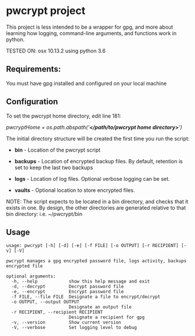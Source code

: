 # pwcrypt project

This project is less intended to be a wrapper for gpg, and more about learning how logging, command-line arguments, and functions work in python.

TESTED ON: osx 10.13.2 using python 3.6

## Requirements:

You must have gpg installed and configured on your local machine

## Configuration

To set the pwcrypt home directory, edit line 181:

   *pwcryptHome = os.path.abspath('**</path/to/pwcrypt home directory>**')*  


The initial directory structure will be created the first time you run the script:

- **bin** - Location of the pwcrypt script

- **backups** - Location of encrypted backup files. By default, retention is set to keep the last two backups

- **logs** - Location of log files. Optional verbose logging can be set.

- **vaults** - Optional location to store encrypted files.


NOTE: The script expects to be located in a bin directory, and checks that it exists in one. By design, the other directories are generated relative to that bin directory:
	i.e. ~/pwcrypt/bin

## Usage
```
usage: pwcrypt [-h] [-d] [-e] [-f FILE] [-o OUTPUT] [-r RECIPIENT] [-v] [-V]

pwcrypt manages a gpg encrypted password file, logs activity, backups
encrypted file

optional arguments:
  -h, --help            show this help message and exit
  -d, --decrypt         Decrypt password file
  -e, --encrypt         Encrypt password file
  -f FILE, --file FILE  Designate a file to encrypt/decrypt
  -o OUTPUT, --output OUTPUT
                        Designate an output file
  -r RECIPIENT, --recipient RECIPIENT
                        Designate a recipient for gpg
  -v, --version         Show current version
  -V, --verbose         Set logging level to debug
```
